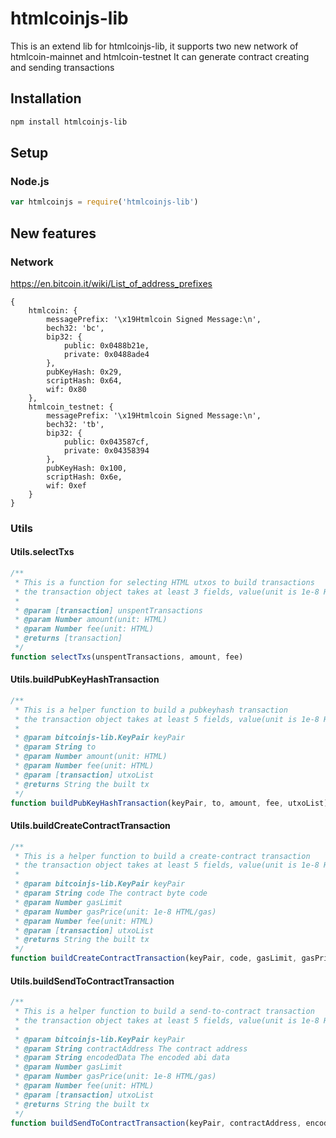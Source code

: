 # htmlcoinjs-lib
This is an extend lib for htmlcoinjs-lib, it supports two new network of htmlcoin-mainnet and htmlcoin-testnet
It can generate contract creating and sending transactions
## Installation
``` bash
npm install htmlcoinjs-lib
```

## Setup
### Node.js
``` javascript
var htmlcoinjs = require('htmlcoinjs-lib')
```

## New features
### Network
https://en.bitcoin.it/wiki/List_of_address_prefixes
```
{
    htmlcoin: {
        messagePrefix: '\x19Htmlcoin Signed Message:\n',
        bech32: 'bc',
        bip32: {
            public: 0x0488b21e,
            private: 0x0488ade4
        },
        pubKeyHash: 0x29,
        scriptHash: 0x64,
        wif: 0x80
    },
    htmlcoin_testnet: {
        messagePrefix: '\x19Htmlcoin Signed Message:\n',
        bech32: 'tb',
        bip32: {
            public: 0x043587cf,
            private: 0x04358394
        },
        pubKeyHash: 0x100,
        scriptHash: 0x6e,
        wif: 0xef
    }
}

```

### Utils
#### Utils.selectTxs
```javascript
/**
 * This is a function for selecting HTML utxos to build transactions
 * the transaction object takes at least 3 fields, value(unit is 1e-8 HTML) , confirmations and isStake
 *
 * @param [transaction] unspentTransactions
 * @param Number amount(unit: HTML)
 * @param Number fee(unit: HTML)
 * @returns [transaction]
 */
function selectTxs(unspentTransactions, amount, fee)
```
#### Utils.buildPubKeyHashTransaction
```javascript
/**
 * This is a helper function to build a pubkeyhash transaction
 * the transaction object takes at least 5 fields, value(unit is 1e-8 HTML), confirmations, isStake, hash and pos
 *
 * @param bitcoinjs-lib.KeyPair keyPair
 * @param String to
 * @param Number amount(unit: HTML)
 * @param Number fee(unit: HTML)
 * @param [transaction] utxoList
 * @returns String the built tx
 */
function buildPubKeyHashTransaction(keyPair, to, amount, fee, utxoList)
```
#### Utils.buildCreateContractTransaction
```javascript
/**
 * This is a helper function to build a create-contract transaction
 * the transaction object takes at least 5 fields, value(unit is 1e-8 HTML), confirmations, isStake, hash and pos
 *
 * @param bitcoinjs-lib.KeyPair keyPair
 * @param String code The contract byte code
 * @param Number gasLimit
 * @param Number gasPrice(unit: 1e-8 HTML/gas)
 * @param Number fee(unit: HTML)
 * @param [transaction] utxoList
 * @returns String the built tx
 */
function buildCreateContractTransaction(keyPair, code, gasLimit, gasPrice, fee, utxoList)
```
#### Utils.buildSendToContractTransaction
```javascript
/**
 * This is a helper function to build a send-to-contract transaction
 * the transaction object takes at least 5 fields, value(unit is 1e-8 HTML), confirmations, isStake, hash and pos
 *
 * @param bitcoinjs-lib.KeyPair keyPair
 * @param String contractAddress The contract address
 * @param String encodedData The encoded abi data
 * @param Number gasLimit
 * @param Number gasPrice(unit: 1e-8 HTML/gas)
 * @param Number fee(unit: HTML)
 * @param [transaction] utxoList
 * @returns String the built tx
 */
function buildSendToContractTransaction(keyPair, contractAddress, encodedData, gasLimit, gasPrice, fee, utxoList)
```
